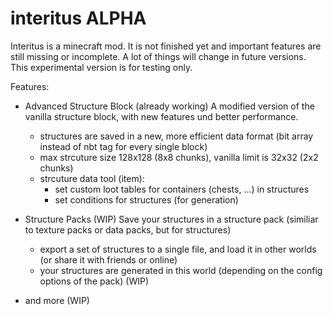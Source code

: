 # interitus ALPHA

Interitus is a minecraft mod.
It is not finished yet and important features are still missing or incomplete. 
A lot of things will change in future versions.
This experimental version is for testing only.

Features:

- Advanced Structure Block (already working)
  A modified version of the vanilla structure block, with new features und better performance.
  - structures are saved in a new, more efficient data format (bit array instead of nbt tag for every single block)
  - max strcuture size 128x128 (8x8 chunks), vanilla limit is 32x32 (2x2 chunks)
  - strcuture data tool (item):
      - set custom loot tables for containers (chests, ...) in structures
      - set conditions for structures (for generation)
      
- Structure Packs (WIP)
  Save your structures in a structure pack (similiar to texture packs or data packs, but for structures)
  - export a set of structures to a single file, and load it in other worlds (or share it with friends or online)
  - your structures are generated in this world (depending on the config options of the pack) (WIP)
  
- and more (WIP)
  
  
